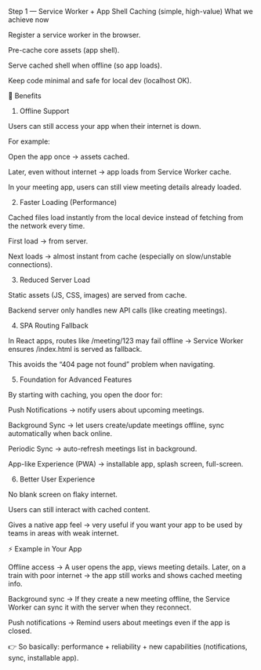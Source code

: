 Step 1 — Service Worker + App Shell Caching (simple, high-value)
What we achieve now

Register a service worker in the browser.

Pre-cache core assets (app shell).

Serve cached shell when offline (so app loads).

Keep code minimal and safe for local dev (localhost OK).


🌟 Benefits
1. Offline Support

Users can still access your app when their internet is down.

For example:

Open the app once → assets cached.

Later, even without internet → app loads from Service Worker cache.

In your meeting app, users can still view meeting details already loaded.

2. Faster Loading (Performance)

Cached files load instantly from the local device instead of fetching from the network every time.

First load → from server.

Next loads → almost instant from cache (especially on slow/unstable connections).

3. Reduced Server Load

Static assets (JS, CSS, images) are served from cache.

Backend server only handles new API calls (like creating meetings).

4. SPA Routing Fallback

In React apps, routes like /meeting/123 may fail offline → Service Worker ensures /index.html is served as fallback.

This avoids the “404 page not found” problem when navigating.

5. Foundation for Advanced Features

By starting with caching, you open the door for:

Push Notifications → notify users about upcoming meetings.

Background Sync → let users create/update meetings offline, sync automatically when back online.

Periodic Sync → auto-refresh meetings list in background.

App-like Experience (PWA) → installable app, splash screen, full-screen.

6. Better User Experience

No blank screen on flaky internet.

Users can still interact with cached content.

Gives a native app feel → very useful if you want your app to be used by teams in areas with weak internet.

⚡ Example in Your App

Offline access → A user opens the app, views meeting details. Later, on a train with poor internet → the app still works and shows cached meeting info.

Background sync → If they create a new meeting offline, the Service Worker can sync it with the server when they reconnect.

Push notifications → Remind users about meetings even if the app is closed.

👉 So basically: performance + reliability + new capabilities (notifications, sync, installable app).